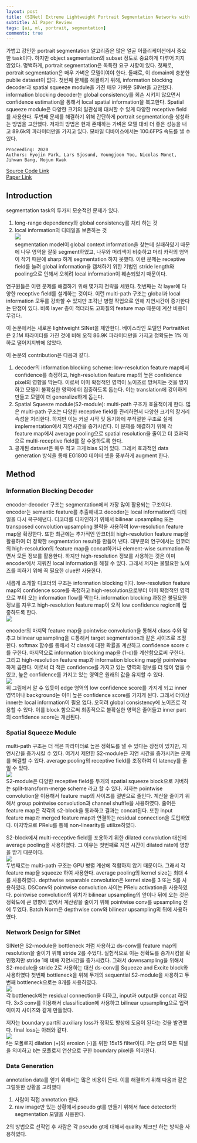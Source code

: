 ```yaml
---
layout: post  
title: (SINet) Extreme Lightweight Portrait Segmentation Networks with Spatial Squeeze Modules and Information Blocking Decoder   
subtitle: AI Paper Review  
tags: [ai, ml, portrait, segmentation]  
comments: true
--- 
```


가볍고 강인한 portrait segmentation 알고리즘은 많은 얼굴 어플리케이션에서 중요한 task이다. 
하지만 object segmentation의 subset 정도로 중요하게 다루어 지지 않았다.
명백하게, portrait segmentation은 독특한 요구 사항이 있다. 
첫째로, portrait segmentation은 매우 가벼운 모델이여야 한다. 둘째로, 이 domain에 충분한 publie dataset이 없다. 
첫번째 문제를 해결하기 위해, information blocking decoder과 spatial squeeze module을 가진 매우 가벼운 SINet을 고안했다.
information blocking decoder는 global consistency를 회손 시키지 않으면서 confidence estimation을 통해서 local spatial information을 복고한다. 
Spatial squeeze module은 다양한 크기의 일관성에 대처할 수 있게 다양한 receptive field를 사용한다.
두번째 문제를 해결하기 위해 간단하게 portrait segmentation을 생성하는 방법을 고안했다. 
저자의 방법은 현재 존재하는 가벼운 모델 대비 더 좋은 성능을 내고 89.6k의 파라미터만을 가지고 있다. 
모바일 디바이스에서는 100.6FPS 속도를 낼 수 있다. 

```
Proceeding: 2020  
Authors: Hyojin Park, Lars Sjosund, Youngjoon Yoo, Nicolas Monet, Jihwan Bang, Nojun Kwak
```
[Source Code Link](https://github.com/HYOJINPARK/ExtPortraitSeg)  
[Paper Link](https://openaccess.thecvf.com/content_WACV_2020/papers/Park_SINet_Extreme_Lightweight_Portrait_Segmentation_Networks_with_Spatial_Squeeze_Module_WACV_2020_paper.pdf)  

## Introduction
segmentation task의 두가지 모순적인 문제가 있다.
1. long-range dependency와 global consistency를 처리 하는 것
2. local information의 디테일을 보존하는 것  
![](../assets/resource/ai_paper/paper6/1.png)   
segmentation model이 global context information을 찾는데 실패하였기 때문에 나무 영역을 잘못 segment하였고, 나무와 머리색이 비슷하고 머리 카락의 영역이 작기 때문에 sharp 하게 segmentation 하지 못했다. 
이런 문제는 receptive field를 늘려 global information을 캡쳐하기 위한 기법인 stride length와 pooling으로 인해서 오히려 local information이 훼손되었기 때문이다. 
  
연구원들은 이런 문제를 해결하기 위해 몇가지 전략을 세웠다.
첫번째는 각 layer에 다양한 receptive field를 설계하는 것이다.
이런 multi-path 구조는 global과 local information 모두를 강화할 수 있지만  조각난 병렬 작업으로 인해 지연시간이 증가한다는 단점이 있다. 
비록 layer 층이 적더라도 고화질의 feature map 때문에 계산 비용이 무겁다.

이 논문에서는 새로운 lightweight SINet을 제안한다. 베이스라인 모델인 PortraitNet은 2.1M 파라미터를 가진 것에 비해 오직 86.9K 파라미터만을 가지고
정확도는 1% 이하로 떨어지지밖에 않았다. 

이 논문의 contribution은 다음과 같다. 
1. decoder의 information blocking scheme: low-resolution feature map에서 confidence를 측정하고, high-resolution feature map의 높은 confidence pixel의 영향을 막는다.
이로써 이미 확정적인 영역이 노이즈로 망쳐지는 것을 방지하고 모델이 불확실한 영역에 더 집중하도록 돕는다. 이는 translation에 강이하게 만들고 모델이 더 generalize하게 돕는다.
2. Spatial Squeeze module(S2-module): multi-path 구조가 효율적이게 한다. 많은 multi-path 구조는 다양한 receptive field를 관리하면서 다양한 크기의 장거리 속성을 처리한다. 
하지만 이는 커널 시작 및 동기화에 부적절한 구조로 실제 implementation에서 지연시간을 증가시킨다. 이 문제를 해결하기 위해 각 feature map에서 average pooling으로 spatial resolution을 줄이고 더 효과적으로 multi-receptive
field를 잘 수용하도록 한다.
3. 공개된 dataset은 매우 적고 크게 bias 되어 있다. 그레서 효과적인 data generation 방식을 통해 EG1800 데이터 셋을 풍부하게 augment 한다.

## Method
### Information Blocking Decoder
encoder-decoder 구조는 segmentation에서 가장 많이 활용되는 구조이다. 
encoder는 semantic feature를 추출해내고 decoder는 local information의 디테일을 다시 복구해낸다. 
디코더를 디자인하기 위해서 bilinear upsampling 또는 transposed convolution upsampling 블락을 사용하여 low-resolution feature map을 확장한다.
또한 최근에는 추가적인 안코더의 high-resolution feature map을 활용하여 더 정확한 segmentation result를 만들어 낸다.
대부분의 연구에서는 인코더의 high-resolution의 feature map을 concat하거나 element-wise summation 하면서 모든 정보를 활용한다.
하지만 high-resolution 정보를 사용하는 것은 이미 encoder에서 지워진 local information을 해칠 수 있다. 
그래서 저자는 불필요한 노이즈를 피하기 위해 꼭 필요한 clue만 사용한다.

새롭게 소개할 디코더의 구조는 information blocking 이다. 
low-resolution feature map의 confidence score를 측정하고 high-resolution으로부터 이미 확정적인 영역으로 부터 오는 information flow를 막는다.
information blocking 과정은 불필요한 정보를 지우고 high-resolution feature map이 오직 low confidence region에 집중하도록 한다.  
![](../assets/resource/ai_paper/paper6/2.png)  

encoder의 마지막 feature map을 pointwise convolution을 통해서 class 수와 맞추고 bilinear upsampling을 ㅌ통해서 target segmentation과 같은 사이즈로 조정한다.
softmax 함수를 통해서 각 class에 대한 확률을 계산하고 confidence score c를 구한다. 
마지막으로 information blocking map을 (1-c)를 계산함으로써 구한다.
그리고 high-resolution feature map과 information blocking map을 pointwise하게 곱한다.
이로써 더 적은 confidence를 가지고 있는 영역의 정보를 더 많이 얻을 수 있고, 높은 confidence를 가지고 있는 영역은 원래의 값을 유지할 수 있다.   
![](../assets/resource/ai_paper/paper6/3.png)  
위 그림에서 알 수 있듯이 edge 영역의 low confidence score를 가지게 되고 inner 영역이나 background는 이미 높은 confidence score를 가지게 된다.
그래서 더이상 inner는 local information이 필요 없다. 오히려 global consistency에 노이즈로 작용할 수 있다. 이를 block 함으로써 최종적으로 불확실한 영역은 줄어들고 inner part의 confidence score는 개선된다. 

### Spatial Squeeze Module
multi-path 구조는 더 적은 파라미터로 높은 정확도를 낼 수 있다는 장점이 있지만, 지연시간을 증가시킬 수 있다.
여기서 제안한 S2-module은 지연 시간을 증가시키는 문제를 해결할 수 있다. average pooling의 receptive field를 조정하여 이 latency를 줄일 수 있다.    
![](../assets/resource/ai_paper/paper6/4.png)  
S2-module은 다양한 receptive field를 두개의 spatial squeeze block으로 커버하는 split-transform-merge scheme 라고 할 수 있다.
저자는 pointwise convolution을 이용해서 feature map의 사이즈를 절반으로 줄인다.
계산을 줄이기 위해서 group pointwise convolution과 channel shuffle을 사용하였다. 
줄어든 feature map은 각각의 s2-block을 통과하고 결과는 concat된다.
또한 input feature map과 merged feature map과 연결하는 residual connection을 도입하였다. 
마지막으로 PRelu를 통해 non-linearity를 utilize하였다.

S2-block에서 multi-receptive field를 포용하기 위한 dilated convolution 대신에 average pooling을 사용하였다.
그 이유는 첫번째로 지연 시간이 dilated rate에 영향을 받기 때문이다.  
![](../assets/resource/ai_paper/paper6/5.png)  
두번째로는 multi-path 구조는 GPU 병렬 계산에 적합하지 않기 때문이다. 그래서 각 feature map을 squeeze 하여 사용한다. average pooling의 kernel size는 최대 4를 사용하였다. 
depthwise separable convolution은 kernel size를 3 또는 5를 사용하였다. 
DSConv와 pointwise convolution 사이는 PRelu activation을 사용하였다. 
pointwise convolution의 위치가 bilinear upsampling의 앞이나 뒤에 오는 것은 정확도에 큰 영향이 없어서 계산량을 줄이기 위해 pointwise conv를 upsampling 전에 두었다. 
Batch Norm은 depthwise conv와 bilinear upsampling의 뒤에 사용하였다. 

### Network Design for SINet
SINet은 S2-module을 bottleneck 처럼 사용하고 ds-conv를 feature map의 resolution을 줄이기 위해 stride 2를 주었다. 
실험적으로 이는 정확도를 증가시킴을 확인했지만 stride 1에 비해 지연시간을 증가시켰다. 
그래서 downsampling을 위해서 S2-module을 stride 2로 사용하는 대신 ds-conv를 Squeeze and Excite block와 사용하였다
첫번째 bottleneck을 위해 두개의 sequential S2-module을 사용하고 두번째 bottleneck으로는 8개를 사용하였다.   
![](../assets/resource/ai_paper/paper6/6.png)  
각 bottleneck에는 residual connection을 더하고, input과 output을 concat 하였다. 
3x3 conv를 이용해서 classification에 사용하고 bilinear upsampling으로 입력 이미지 사이즈와 같게 만들었다. 

저자는 boundary part의 auxiliary loss가 정확도 향상에 도움이 된다는 것을 발견했다.
final loss는 아래와 같다.  
![](../assets/resource/ai_paper/paper6/7.png)  
f는 모폴로지 dilation (+)와 erosion (-)을 위한 15x15 filter이다. 
P는 gt의 모든 픽셀을 의미하고 b는 모폴로지 연산으로 구한 boundary pixel을 의미한다.

### Data Generation
annotation data를 얻기 위해서는 많은 비용이 든다. 이를 해결하기 위해 다음과 같은 그럴듯한 상황을 고려했다
1. 사람이 직접 annotation 한다.
2. raw image만 있는 상황에서 pseudo gt를 만들기 위해서 face detector와 segmentation 모델을 사용한다.

2의 방법으로 선작업 후 사람은 각 pseudo gt에 대해서 quality 체크만 하는 방식을 사용하였다. 


